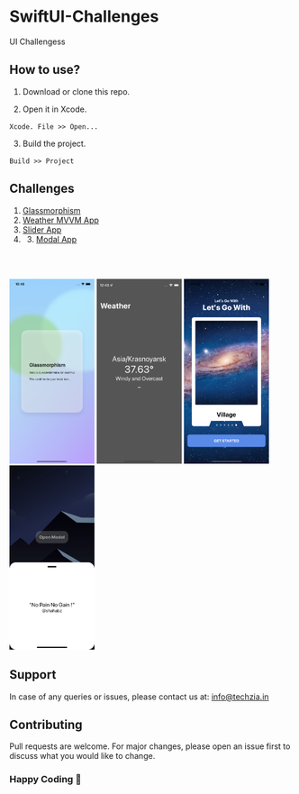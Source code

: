 # SwiftUI-Challenges
UI Challengess

## How to use?

1. Download or clone this repo.

2. Open it in Xcode.
```
Xcode. File >> Open...
```
3. Build the project.
```
Build >> Project
```

## Challenges 

1. [Glassmorphism](https://github.com/abdulbasitha/SwiftUI-Challenges/tree/master/Glassmorphism)
2. [Weather MVVM App](https://github.com/abdulbasitha/SwiftUI-Challenges/tree/master/Weather)
3. [Slider App](https://github.com/abdulbasitha/SwiftUI-Challenges/tree/master/Slider%20App)
4. 3. [Modal App](https://github.com/abdulbasitha/SwiftUI-Challenges/tree/master/SwiftUI_Model_App)


<br><br>


<div>
<img src="https://github.com/abdulbasitha/SwiftUI-Challenges/blob/master/ASSESTS/1.png" width="30%" height="30%" >
<img src="https://github.com/abdulbasitha/SwiftUI-Challenges/blob/master/ASSESTS/2.png" width="30%" height="30%" >
<img src="https://github.com/abdulbasitha/SwiftUI-Challenges/blob/master/ASSESTS/3.png" width="30%" height="30%" >
  <img src="https://github.com/abdulbasitha/SwiftUI-Challenges/blob/master/ASSESTS/4.png" width="30%" height="30%" >
</div>


## Support

In case of any queries or issues, please contact us at:
[info@techzia.in](mailto:info@techzia.in)


## Contributing
Pull requests are welcome. For major changes, please open an issue first to discuss what you would like to change.

### Happy Coding 💖
